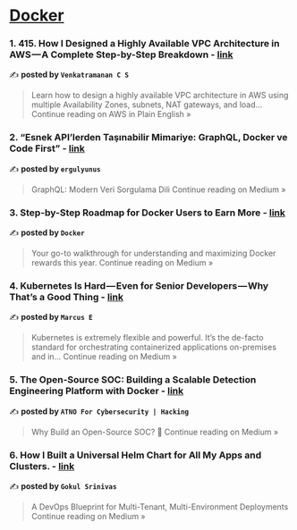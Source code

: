 
<h1><a href=https://medium.com/tag/docker/recommended target="_blank" rel="noopener noreferrer">Docker</a></h1>
<h3>1. 415. How I Designed a Highly Available VPC Architecture in AWS — A Complete Step-by-Step Breakdown - <a href="https://aws.plainenglish.io/415-how-i-designed-a-highly-available-vpc-architecture-in-aws-a-complete-step-by-step-breakdown-ed87abaa49ef?source=rss------docker-5" target="_blank" rel="noopener noreferrer">link</a></h3>

✍️ **posted by `Venkatramanan C S`**

<blockquote>Learn how to design a highly available VPC architecture in AWS using multiple Availability Zones, subnets, NAT gateways, and load…
Continue reading on AWS in Plain English »</blockquote>

<h3>2. “Esnek API’lerden Taşınabilir Mimariye: GraphQL, Docker ve Code First” - <a href="https://medium.com/@ergulyunus/yeni-nesil-yaz%C4%B1l%C4%B1m-geli%C5%9Ftirme-yakla%C5%9F%C4%B1mlar%C4%B1-graphql-docker-ve-code-first-c6f0a3efeefd?source=rss------docker-5" target="_blank" rel="noopener noreferrer">link</a></h3>

✍️ **posted by `ergulyunus`**

<blockquote>GraphQL: Modern Veri Sorgulama Dili
Continue reading on Medium »</blockquote>

<h3>3. Step-by-Step Roadmap for Docker Users to Earn More - <a href="https://medium.com/@DOCKER308/step-by-step-roadmap-for-docker-users-to-earn-more-7f2baad9edc7?source=rss------docker-5" target="_blank" rel="noopener noreferrer">link</a></h3>

✍️ **posted by `Docker`**

<blockquote>Your go-to walkthrough for understanding and maximizing Docker rewards this year.
Continue reading on Medium »</blockquote>

<h3>4. Kubernetes Is Hard — Even for Senior Developers — Why That’s a Good Thing - <a href="https://medium.com/@SeasonedDeveloper/why-kubernetes-is-hard-even-for-senior-developers-and-why-thats-a-good-thing-92268f4e7e4b?source=rss------docker-5" target="_blank" rel="noopener noreferrer">link</a></h3>

✍️ **posted by `Marcus E`**

<blockquote>Kubernetes is extremely flexible and powerful. It’s the de-facto standard for orchestrating containerized applications on-premises and in…
Continue reading on Medium »</blockquote>

<h3>5. The Open-Source SOC: Building a Scalable Detection Engineering Platform with Docker  - <a href="https://medium.com/@atnoforcybersecurity/the-open-source-soc-building-a-scalable-detection-engineering-platform-with-docker-473561c2a95f?source=rss------docker-5" target="_blank" rel="noopener noreferrer">link</a></h3>

✍️ **posted by `ATNO For Cybersecurity | Hacking`**

<blockquote>Why Build an Open-Source SOC? 🤔
Continue reading on Medium »</blockquote>

<h3>6. How I Built a Universal Helm Chart for All My Apps and Clusters. - <a href="https://medium.com/@gokulsrinivas.b/how-i-built-a-universal-helm-chart-for-all-my-apps-and-clusters-6b482e19aef2?source=rss------docker-5" target="_blank" rel="noopener noreferrer">link</a></h3>

✍️ **posted by `Gokul Srinivas`**

<blockquote>A DevOps Blueprint for Multi-Tenant, Multi-Environment Deployments
Continue reading on Medium »</blockquote>

